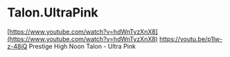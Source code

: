 # Talon.UltraPink

[https://www.youtube.com/watch?v=hdWnTyzXnX8](https://www.youtube.com/watch?v=hdWnTyzXnX8) 
https://youtu.be/p1lw-z-48iQ
Prestige High Noon Talon - Ultra Pink
